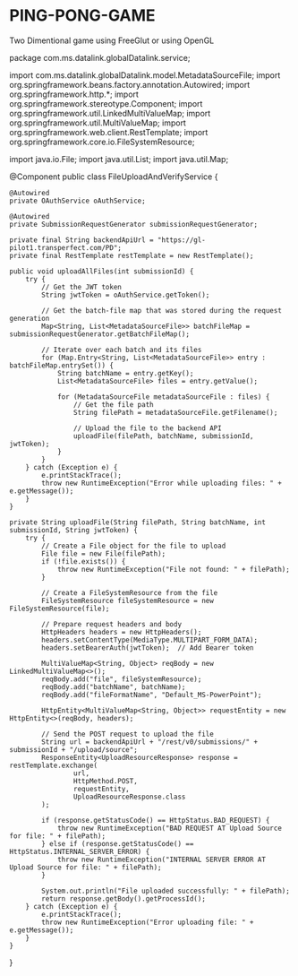 # PING-PONG-GAME
Two Dimentional game using FreeGlut or using OpenGL


package com.ms.datalink.globalDatalink.service;

import com.ms.datalink.globalDatalink.model.MetadataSourceFile;
import org.springframework.beans.factory.annotation.Autowired;
import org.springframework.http.*;
import org.springframework.stereotype.Component;
import org.springframework.util.LinkedMultiValueMap;
import org.springframework.util.MultiValueMap;
import org.springframework.web.client.RestTemplate;
import org.springframework.core.io.FileSystemResource;

import java.io.File;
import java.util.List;
import java.util.Map;

@Component
public class FileUploadAndVerifyService {

    @Autowired
    private OAuthService oAuthService;

    @Autowired
    private SubmissionRequestGenerator submissionRequestGenerator;

    private final String backendApiUrl = "https://gl-pilot1.transperfect.com/PD";
    private final RestTemplate restTemplate = new RestTemplate();

    public void uploadAllFiles(int submissionId) {
        try {
            // Get the JWT token
            String jwtToken = oAuthService.getToken();

            // Get the batch-file map that was stored during the request generation
            Map<String, List<MetadataSourceFile>> batchFileMap = submissionRequestGenerator.getBatchFileMap();

            // Iterate over each batch and its files
            for (Map.Entry<String, List<MetadataSourceFile>> entry : batchFileMap.entrySet()) {
                String batchName = entry.getKey();
                List<MetadataSourceFile> files = entry.getValue();

                for (MetadataSourceFile metadataSourceFile : files) {
                    // Get the file path
                    String filePath = metadataSourceFile.getFilename();

                    // Upload the file to the backend API
                    uploadFile(filePath, batchName, submissionId, jwtToken);
                }
            }
        } catch (Exception e) {
            e.printStackTrace();
            throw new RuntimeException("Error while uploading files: " + e.getMessage());
        }
    }

    private String uploadFile(String filePath, String batchName, int submissionId, String jwtToken) {
        try {
            // Create a File object for the file to upload
            File file = new File(filePath);
            if (!file.exists()) {
                throw new RuntimeException("File not found: " + filePath);
            }

            // Create a FileSystemResource from the file
            FileSystemResource fileSystemResource = new FileSystemResource(file);

            // Prepare request headers and body
            HttpHeaders headers = new HttpHeaders();
            headers.setContentType(MediaType.MULTIPART_FORM_DATA);
            headers.setBearerAuth(jwtToken);  // Add Bearer token

            MultiValueMap<String, Object> reqBody = new LinkedMultiValueMap<>();
            reqBody.add("file", fileSystemResource);
            reqBody.add("batchName", batchName);
            reqBody.add("fileFormatName", "Default_MS-PowerPoint");

            HttpEntity<MultiValueMap<String, Object>> requestEntity = new HttpEntity<>(reqBody, headers);

            // Send the POST request to upload the file
            String url = backendApiUrl + "/rest/v0/submissions/" + submissionId + "/upload/source";
            ResponseEntity<UploadResourceResponse> response = restTemplate.exchange(
                    url,
                    HttpMethod.POST,
                    requestEntity,
                    UploadResourceResponse.class
            );

            if (response.getStatusCode() == HttpStatus.BAD_REQUEST) {
                throw new RuntimeException("BAD REQUEST AT Upload Source for file: " + filePath);
            } else if (response.getStatusCode() == HttpStatus.INTERNAL_SERVER_ERROR) {
                throw new RuntimeException("INTERNAL SERVER ERROR AT Upload Source for file: " + filePath);
            }

            System.out.println("File uploaded successfully: " + filePath);
            return response.getBody().getProcessId();
        } catch (Exception e) {
            e.printStackTrace();
            throw new RuntimeException("Error uploading file: " + e.getMessage());
        }
    }
}
